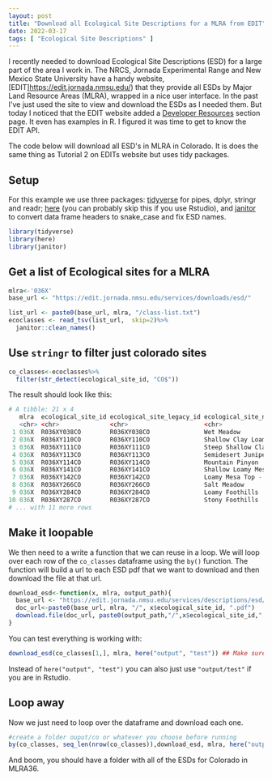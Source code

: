 ```yaml
---
layout: post
title: "Download all Ecological Site Descriptions for a MLRA from EDIT"
date: 2022-03-17
tags: [ "Ecological Site Descriptions" ]
---
```


I recently needed to download  Ecological Site Descriptions (ESD) for a large part of the area I work in.  The NRCS, Jornada Experimental Range and New Mexico State University have a handy website, [EDIT]https://edit.jornada.nmsu.edu/) that they provide all ESDs by Major Land Resource Areas (MLRA), wrapped in a nice user interface.  In the past I've just used the site to view and download the ESDs as I needed them.  But today I noticed that the EDIT website added a [Developer Resources](https://edit.jornada.nmsu.edu/resources/esd) section page. It even has examples in R. I figured it was time to get to know the EDIT API. 

The code below will download all ESD's in MLRA in Colorado. It is does the same thing as Tutorial 2 on EDITs website but uses tidy packages.

## Setup

For this example we use three packages: [tidyverse](https://www.tidyverse.org/) for pipes, dplyr, stringr and readr; [here](https://here.r-lib.org/) (you can probably skip this if you use Rstudio), and [janitor](https://garthtarr.github.io/meatR/janitor.html) to convert data frame headers to snake_case and fix ESD names.  

```r
library(tidyverse)
library(here)
library(janitor)
```

## Get a list of Ecological sites for a MLRA
```r
mlra<-'036X'
base_url <- "https://edit.jornada.nmsu.edu/services/downloads/esd/"

list_url <- paste0(base_url, mlra, "/class-list.txt")
ecoclasses <- read_tsv(list_url,  skip=2)%>%
  janitor::clean_names()
```

## Use `stringr` to filter just colorado sites
```r
co_classes<-ecoclasses%>%
  filter(str_detect(ecological_site_id, "CO$"))
```

The result should look like this:

```r
# A tibble: 21 x 4
   mlra  ecological_site_id ecological_site_legacy_id ecological_site_name 
   <chr> <chr>              <chr>                     <chr>
 1 036X  R036XY038CO        R036XY038CO               Wet Meadow
 2 036X  R036XY110CO        R036XY110CO               Shallow Clay Loam - ~
 3 036X  R036XY111CO        R036XY111CO               Steep Shallow Clay L~
 4 036X  R036XY113CO        R036XY113CO               Semidesert Juniper L~
 5 036X  R036XY114CO        R036XY114CO               Mountain Pinyon      
 6 036X  R036XY141CO        R036XY141CO               Shallow Loamy Mesa T~ 
 7 036X  R036XY142CO        R036XY142CO               Loamy Mesa Top - (Pi~ 
 8 036X  R036XY266CO        R036XY266CO               Salt Meadow
 9 036X  R036XY284CO        R036XY284CO               Loamy Foothills       
10 036X  R036XY287CO        R036XY287CO               Stony Foothills       
# ... with 11 more rows
```

## Make it loopable
We then need to a write a function that we can reuse in a loop. We will loop over each row of the `co_classes`  dataframe using the `by()` function. The function will build a url to each ESD pdf that we want to download and then download the file at that url.

```r
download_esd<-function(x, mlra, output_path){
  base_url <- "https://edit.jornada.nmsu.edu/services/descriptions/esd/"
  doc_url<-paste0(base_url, mlra, "/", x$ecological_site_id, ".pdf")
  download.file(doc_url, paste0(output_path,"/",x$ecological_site_id," - ", janitor::make_clean_names(x$ecological_site_name),".pdf"), mode="wb") ## janitor:: here is necessary because some of the names have characters that are not safe for fiel names.
}
```

You can test everything is working with: 
```r
download_esd(co_classes[1,], mlra, here("output", "test")) ## Make sure that output/test is an actual folder!
```

Instead of `here("output", "test")` you can also just use `"output/test"` if you are in Rstudio.  

## Loop away
Now we just need to loop over the dataframe and download each one. 

```r
#create a folder ouput/co or whatever you choose before running
by(co_classes, seq_len(nrow(co_classes)),download_esd, mlra, here("output", "co")) 
```

And boom, you should have a folder with all of the ESDs for Colorado in MLRA36. 








